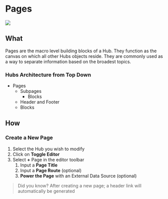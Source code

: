 # Pages 

![](../../assets/gifs/create-pages.gif)

## What
Pages are the macro level building blocks of a Hub. They function as the canvas on which all other Hubs objects reside. They are commonly used as a way to separate information based on the broadest topics. 

### Hubs Architecture from Top Down 

- Pages 
    - Subpages 
        - Blocks
    - Header and Footer 
    - Blocks 

## How 

### Create a New Page

1. Select the Hub you wish to modify 
2. Click on **Toggle Editor** 
3. Select **+** Page in the editor toolbar 
    1. Input a **Page Title** 
    2. Input a **Page Route** (optional) 
    3. **Power the Page** with an External Data Source (optional) 

<!-- theme: info -->
 >Did you know? After creating a new page; a header link will automatically be generated



